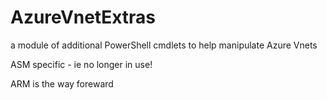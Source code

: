 # AzureVnetExtras
a module of additional PowerShell cmdlets to help manipulate Azure Vnets

ASM specific -  ie no longer in use!

ARM is the way foreward
